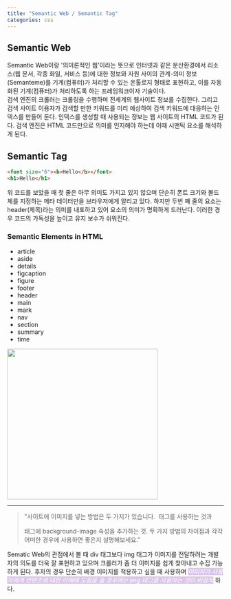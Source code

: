 ```yaml
---
title: "Semantic Web / Semantic Tag"
categories: css
---
```

## Semantic Web
Semantic Web이랑 '의미론적인 웹'이라는 뜻으로 인터넷과 같은 분산환경에서 리소스(웹 문서, 각종 화일, 서비스 등)에 대한 정보와 자원 사이의 관계-의미 정보(Semanteme)를 기계(컴퓨터)가 처리할 수 있는 온톨로지 형태로 표현하고, 이를 자동화된 기계(컴퓨터)가 처리하도록 하는 프레임워크이자 기술이다.  
검색 엔진의 크롤러는 크롤링을 수행하며 전세계의 웹사이트 정보를 수집한다. 그리고 검색 사이트 이용자가 검색할 만한 키워드를 미리 예상하여 검색 키워드에 대응하는 인덱스를 만들어 둔다. 인덱스를 생성할 때 사용되는 정보는 웹 사이트의 HTML 코드가 된다. 검색 엔진은 HTML 코드만으로 의미를 인지해야 하는데 이때 시맨틱 요소를 해석하게 된다.

## Semantic Tag

```html
<font size="6"><b>Hello</b></font>
<h1>Hello</h1>
```
위 코드를 보았을 때 첫 줄은 아무 의미도 가지고 있지 않으며 단순히 폰트 크기와 볼드체를 지정하는 메타 데이터만을 브라우저에게 알리고 있다. 하지만 두번 째 줄의 요소는 header(제목)라는 의미를 내포하고 있어 요소의 의미가 명확하게 드러난다. 이러한 경우 코드의 가독성을 높이고 유지 보수가 쉬워진다.  

### Semantic Elements in HTML
+ article
+ aside
+ details
+ figcaption
+ figure
+ footer
+ header
+ main
+ mark
+ nav
+ section
+ summary
+ time
  
<img width="350px" src="https://user-images.githubusercontent.com/26542094/88001945-44256880-cb3c-11ea-9748-2350051b947f.png">

--- 
> "사이트에 이미지를 넣는 방법은 두 가지가 있습니다. <img> 태그를 사용하는 것과 <div> 태그에 background-image 속성을 추가하는 것. 두 가지 방법의 차이점과 각각 어떠한 경우에 사용하면 좋은지 설명해보세요."

Sematic Web의 관점에서 볼 때 div 태그보다 img 태그가 이미지를 전달하려는 개발자의 의도를 더욱 잘 표현하고 있으며 크롤러가 좀 더 이미지를 쉽게 찾아내고 수집 가능하게 된다. 후자의 경우 단순히 배경 이미지를 적용하고 싶을 때 사용하며 <i style="background:#dbc6eb; color: #fff">이미지가 사용자에게 컨텐츠에 대한 이해에 도움을 줄 경우에는 img 태그를 사용하는 것이 바람직</i> 하다. 